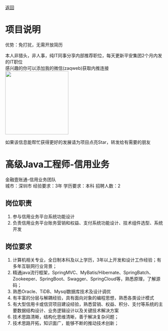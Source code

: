 [返回](../../)

# 项目说明

优势：免打扰，无需开放简历

本人非猎头，非人事，纯IT同事分享内部推荐职位，每天更新平安集团2个月内发的IT职位  
感兴趣的你可以添加我的微信(zaqweb)获取内推连接  
<img src="https://github.com/zaqweb/PA-IT-JOBS/blob/master/WechatICode.jpeg"  height="200" width="200">

如果该信息能帮忙获得更好的发展请为项目点亮Star，转发给有需要的朋友

# 高级Java工程师-信用业务
金融壹账通-信用业务团队  
城市：深圳市 经验要求：3年 学历要求：本科  招聘人数：2

## 岗位职责
1. 参与信用业务平台系统功能设计
2. 负责信用业务平台账务营销和权益、支付系统功能设计、技术组件选型、系统开发

## 岗位要求
1. 计算机相关专业，全日制本科及以上学历，3年以上开发和设计工作经验；有多年互联网行业背景；
2. 精通java流行框架，SpringMVC、MyBatis/Hibernate、SpringBatch、Zookeeper、SpringBoot、Swagger、SpringCloud等，熟悉原理，了解源码；
3. 熟悉Oracle、TiDB、Mysql数据库技术及设计调优
4. 有丰富的分层与解耦经验，具有面向对象的编程思想，熟悉各类设计模式
5. 有大型信用卡或信贷项目建设经验，熟悉营销、权益、积分、支付等系统的主要数据结构设计、业务逻辑设计以及关键技术解决方案
6. 技术思路清晰，结构化思维清晰，善于解决复杂问题； 
7. 技术思路开拓，知识面广，能够不断的推动技术创新；




